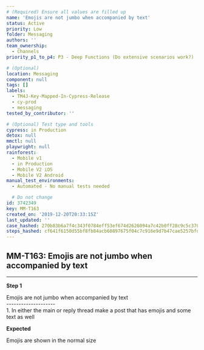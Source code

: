 ```yaml
---
# (Required) Ensure all values are filled up
name: 'Emojis are not jumbo when accompanied by text'
status: Active
priority: Low
folder: Messaging
authors: ''
team_ownership:
  - Channels
priority_p1_to_p4: P3 - Deep Functions (Do extensive scenarios work?)

# (Optional)
location: Messaging
component: null
tags: []
labels:
  - TM4J-Key-Mapped-In-Cypress-Release
  - cy-prod
  - messaging
tested_by_contributor: ''

# (Optional) Test type and tools
cypress: in Production
detox: null
mmctl: null
playwright: null
rainforest:
  - Mobile v1
  - in Production
  - Mobile V2 iOS
  - Mobile V2 Android
manual_test_environments:
  - Automated - No manual tests needed

  # Do not change
id: 3742349
key: MM-T163
created_on: '2019-12-20T20:33:15Z'
last_updated: ''
case_hashed: 270b83b6a7f4c343f0784eff53ef674d2626094a7c42b0ff28c9c5c370b812f24ae4f102d23f08bdd526bccd450326c2
steps_hashed: cf641f6150d55bf8fb84acb60897675f04c7c916e9d7b47cae5257bfd453037a03b9e5f4e8f0d76a05b76e173a4e3cec
---
```


<!-- (Auto-generated) Based on frontmatter's "key" and "name" -->

## MM-T163: Emojis are not jumbo when accompanied by text

---

**Step 1**

Emojis are not jumbo when accompanied by text\
\--------------------\
1\. In either the main or reply thread make a post that has emojis and some text as well

**Expected**

Emojis are shown in the normal size
